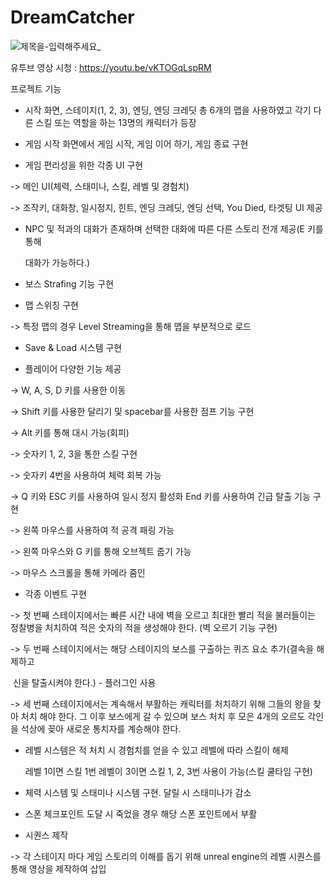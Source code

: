 # DreamCatcher



![제목을-입력해주세요_](https://github.com/DoranL/DreamCatcher/assets/91326457/235e1dc4-b872-4fda-8f6d-798caeaf6a6d)

유투브 영상 시청 : https://youtu.be/vKTOGqLspRM

프로젝트 기능 

+ 시작 화면, 스테이지(1, 2, 3), 엔딩, 엔딩 크레딧 총 6개의 맵을 사용하였고 각기 다른 스킬 또는 역할을 하는 13명의 캐릭터가 등장

+ 게임 시작 화면에서 게임 시작, 게임 이어 하기, 게임 종료 구현

+ 게임 편리성을 위한 각종 UI 구현

 -> 메인 UI(체력, 스태미나, 스킬, 레벨 및 경험치)

 -> 조작키, 대화창, 일시정지, 힌트, 엔딩 크레딧, 엔딩 선택, You Died, 타겟팅 UI 제공 

+ NPC 및 적과의 대화가 존재하며 선택한 대화에 따른 다른 스토리 전개 제공(E 키를 통해 

  대화가 가능하다.)

+ 보스 Strafing 기능 구현
  
+ 맵 스위칭 구현

 -> 특정 맵의 경우 Level Streaming을 통해 맵을 부분적으로 로드
 
+ Save & Load 시스템 구현

+ 플레이어 다양한 기능 제공

 -> W, A, S, D 키를 사용한 이동 

 -> Shift 키를 사용한 달리기 및 spacebar를 사용한 점프 기능 구현

 -> Alt 키를 통해 대시 가능(회피)

 -> 숫자키 1, 2, 3을 통한 스킬 구현

 -> 숫자키 4번을 사용하여 체력 회복 가능

 -> Q 키와 ESC 키를 사용하여 일시 정지 활성화 End 키를 사용하여 긴급 탈출 기능 구현

 -> 왼쪽 마우스를 사용하여 적 공격 패링 가능 

 -> 왼쪽 마우스와 G 키를 통해 오브젝트 줍기 가능 

 -> 마우스 스크롤을 통해 카메라 줌인

+ 각종 이벤트 구현

 -> 첫 번째 스테이지에서는 빠른 시간 내에 벽을 오르고 최대한 빨리 적을 불러들이는 정찰병을 처치하여 적은 숫자의 적을 생성해야 한다. (벽 오르기 기능 구현)

 -> 두 번째 스테이지에서는 해당 스테이지의 보스를 구출하는 퀴즈 요소 추가(결속을 해제하고 

​    신을 탈출시켜야 한다.) - 플러그인 사용

 -> 세 번째 스테이지에서는 계속해서 부활하는 캐릭터를 처치하기 위해 그들의 왕을 찾아 처치 해야 한다. 그 이후 보스에게 갈 수 있으며 보스 처치 후 모은 4개의 오르도 각인을 석상에  꽂아 새로운 통치자를 계승해야 한다.

+ 레벨 시스템은 적 처치 시 경험치를 얻을 수 있고 레벨에 따라 스킬이 해제

  레벨 1이면 스킬 1번 레벨이 3이면 스킬 1, 2, 3번 사용이 가능(스킬 쿨타임 구현)

+ 체력 시스템 및 스태미나 시스템 구현. 달릴 시 스태미나가 감소

+ 스폰 체크포인트 도달 시 죽었을 경우 해당 스폰 포인트에서 부활

+ 시퀀스 제작

 -> 각 스테이지 마다 게임 스토리의 이해를 돕기 위해 unreal engine의 레벨 시퀀스를 통해 영상을 제작하여 삽입
 
